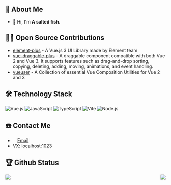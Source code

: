 ## 🤺 About Me

- 👋 Hi, I'm **A salted fish**.

## 🤾‍♂️ Open Source Contributions


- [element-plus](https://github.com/element-plus/element-plus) - A Vue.js 3 UI Library made by Element team 
- [vue-draggable-plus](https://github.com/Alfred-Skyblue/vue-draggable-plus) - A draggable component compatible with both Vue 2 and Vue 3. It supports features such as drag-and-drop sorting, copying, deleting, adding, moving, animations, and event handling.
- [vueuser](https://github.com/vueuse/vueuse) - A Collection of essential Vue Composition Utilities for Vue 2 and 3


## 🛠 Technology Stack

![Vue.js](https://img.shields.io/badge/Vue.js-4FC08D?logo=vuedotjs&logoColor=fff&style=flat)
![JavaScript](https://img.shields.io/badge/JavaScript-092E20?logo=javascript&logoColor=fff&style=flat)
![TypeScript](https://img.shields.io/badge/TypeScript-F7DF1E?logo=typescript&logoColor=000&style=flat)
![Vite](https://img.shields.io/badge/Vite-4FC08D?logo=vite&logoColor=fff&style=flat)
![Node.js](https://img.shields.io/badge/Node.js-61DAFB?logo=nodedotjs&logoColor=000&style=flat)

## ☎️ Contact Me

- <img height="10" src="https://api.iconify.design/fxemoji:email.svg"> [Email](mailto:jianpengwu.github@gmai.coml)
- VX: localhost:1023

## 🏆 Github Status

<img src="https://github-readme-stats.vercel.app/api?username=wjp980108"  align="right">

 <img src="https://github-readme-stats.vercel.app/api/top-langs/?username=wjp980108&theme=transparent&layout=compact">